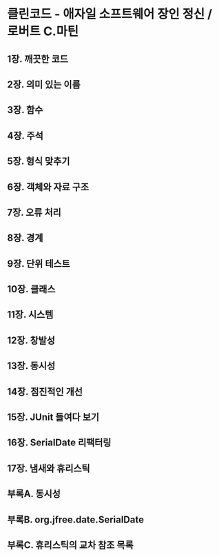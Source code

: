 # 클린코드 - 애자일 소프트웨어 장인 정신 / 로버트 C.마틴

## 1장. 깨끗한 코드
## 2장. 의미 있는 이름
## 3장. 함수
## 4장. 주석
## 5장. 형식 맞추기
## 6장. 객체와 자료 구조
## 7장. 오류 처리
## 8장. 경계
## 9장. 단위 테스트
## 10장. 클래스
## 11장. 시스템
## 12장. 창발성
## 13장. 동시성
## 14장. 점진적인 개선
## 15장. JUnit 들여다 보기
## 16장. SerialDate 리팩터링
## 17장. 냄새와 휴리스틱
## 부록A. 동시성
## 부록B. org.jfree.date.SerialDate
## 부록C. 휴리스틱의 교차 참조 목록

